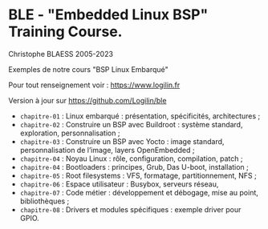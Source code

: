 # BLE - "Embedded Linux BSP" Training Course.

Christophe BLAESS 2005-2023

Exemples de notre cours "BSP Linux Embarqué"

Pour tout renseignement voir : https://www.logilin.fr

Version à jour sur https://github.com/Logilin/ble

* `chapitre-01` : Linux embarqué : présentation, spécificités, architectures ;
* `chapitre-02` : Construire un BSP avec Buildroot : système standard, exploration, personnalisation ;
* `chapitre-03` : Construire un BSP avec Yocto : image standard, personnalisation de l’image, layers OpenEmbedded ;
* `chapitre-04` : Noyau Linux : rôle, configuration, compilation, patch ;
* `chapitre-04` : Bootloaders : principes, Grub, Das U-boot, installation ;
* `chapitre-05` : Root filesystems : VFS, formatage, partitionnement, NFS ; 
* `chapitre-06` : Espace utilisateur : Busybox, serveurs réseau,
* `chapitre-07` : Code métier : développement et débogage, mise au point, bibliothèques ;
* `chapitre-08` : Drivers et modules spécifiques : exemple driver pour GPIO.

